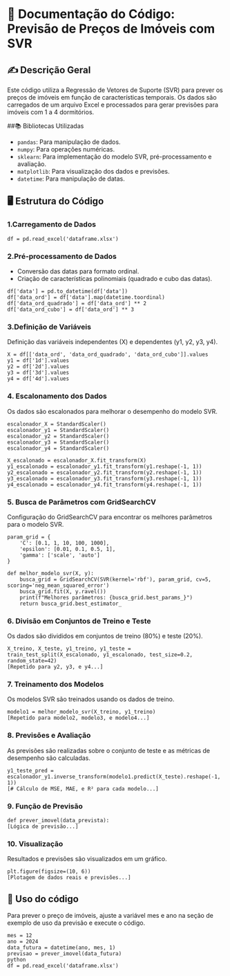 # 📄 Documentação do Código: Previsão de Preços de Imóveis com SVR

## ✍ Descrição Geral
Este código utiliza a Regressão de Vetores de Suporte (SVR) para prever os preços de imóveis em função de características temporais. Os dados são carregados de um arquivo Excel e processados para gerar previsões para imóveis com 1 a 4 dormitórios.

##📚 Bibliotecas Utilizadas
- `pandas`: Para manipulação de dados.
- `numpy`: Para operações numéricas.
- `sklearn`: Para implementação do modelo SVR, pré-processamento e avaliação.
- `matplotlib`: Para visualização dos dados e previsões.
- `datetime`: Para manipulação de datas.

## 🖥️ Estrutura do Código

### 1.Carregamento de Dados
```
df = pd.read_excel('dataframe.xlsx')
```

### 2.Pré-processamento de Dados
- Conversão das datas para formato ordinal.
- Criação de características polinomiais (quadrado e cubo das datas).
```
df['data'] = pd.to_datetime(df['data'])
df['data_ord'] = df['data'].map(datetime.toordinal)
df['data_ord_quadrado'] = df['data_ord'] ** 2
df['data_ord_cubo'] = df['data_ord'] ** 3
```

### 3.Definição de Variáveis
Definição das variáveis independentes (X) e dependentes (y1, y2, y3, y4).
```
X = df[['data_ord', 'data_ord_quadrado', 'data_ord_cubo']].values
y1 = df['1d'].values
y2 = df['2d'].values
y3 = df['3d'].values
y4 = df['4d'].values
```
### 4. Escalonamento dos Dados
Os dados são escalonados para melhorar o desempenho do modelo SVR.
```
escalonador_X = StandardScaler()
escalonador_y1 = StandardScaler()
escalonador_y2 = StandardScaler()
escalonador_y3 = StandardScaler()
escalonador_y4 = StandardScaler()

X_escalonado = escalonador_X.fit_transform(X)
y1_escalonado = escalonador_y1.fit_transform(y1.reshape(-1, 1))
y2_escalonado = escalonador_y2.fit_transform(y2.reshape(-1, 1))
y3_escalonado = escalonador_y3.fit_transform(y3.reshape(-1, 1))
y4_escalonado = escalonador_y4.fit_transform(y4.reshape(-1, 1))
```
### 5. Busca de Parâmetros com GridSearchCV
Configuração do GridSearchCV para encontrar os melhores parâmetros para o modelo SVR.
```
param_grid = {
    'C': [0.1, 1, 10, 100, 1000],
    'epsilon': [0.01, 0.1, 0.5, 1],
    'gamma': ['scale', 'auto']
}

def melhor_modelo_svr(X, y):
    busca_grid = GridSearchCV(SVR(kernel='rbf'), param_grid, cv=5, scoring='neg_mean_squared_error')
    busca_grid.fit(X, y.ravel())
    print(f"Melhores parâmetros: {busca_grid.best_params_}")
    return busca_grid.best_estimator_
```
### 6. Divisão em Conjuntos de Treino e Teste
Os dados são divididos em conjuntos de treino (80%) e teste (20%).
```
X_treino, X_teste, y1_treino, y1_teste = train_test_split(X_escalonado, y1_escalonado, test_size=0.2, random_state=42)
[Repetido para y2, y3, e y4...]
```
### 7. Treinamento dos Modelos
Os modelos SVR são treinados usando os dados de treino.
```
modelo1 = melhor_modelo_svr(X_treino, y1_treino)
[Repetido para modelo2, modelo3, e modelo4...]
```
### 8. Previsões e Avaliação
As previsões são realizadas sobre o conjunto de teste e as métricas de desempenho são calculadas.
```
y1_teste_pred = escalonador_y1.inverse_transform(modelo1.predict(X_teste).reshape(-1, 1))
[# Cálculo de MSE, MAE, e R² para cada modelo...]
```
### 9. Função de Previsão
```
def prever_imovel(data_prevista):
[Lógica de previsão...]
```
### 10. Visualização
Resultados e previsões são visualizados em um gráfico.
```
plt.figure(figsize=(10, 6))
[Plotagem de dados reais e previsões...]
```
## 🔘 Uso do código
Para prever o preço de imóveis, ajuste a variável mes e ano na seção de exemplo de uso da previsão e execute o código.
```
mes = 12
ano = 2024
data_futura = datetime(ano, mes, 1)
previsao = prever_imovel(data_futura)
python
df = pd.read_excel('dataframe.xlsx')
```
